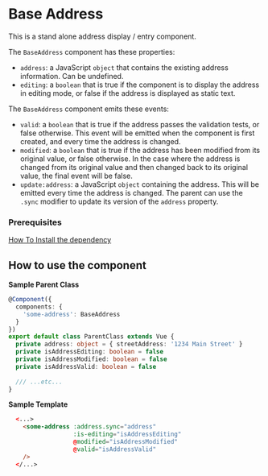 # Base Address

This is a stand alone address display / entry component.

The `BaseAddress` component has these properties:

- `address`: a JavaScript `object` that contains the existing address information. Can be undefined.
- `editing`: a `boolean` that is true if the component is to display the address in editing mode, or false if the
address is displayed as static text.

The `BaseAddress` component emits these events:

- `valid`: a `boolean` that is true if the address passes the validation tests, or false otherwise. This event will be
emitted when the component is first created, and every time the address is changed.
- `modified`: a `boolean` that is true if the address has been modified from its original value, or false otherwise.
In the case where the address is changed from its original value and then changed back to its original value, the final
event will be false.
- `update:address`: a JavaScript `object` containing the address. This will be emitted every time the address is
changed. The parent can use the `.sync` modifier to update its version of the `address` property.


### Prerequisites

[How To Install the dependency](../install/README.md) 

 
## How to use the component

**Sample Parent Class** 

```typescript
@Component({
  components: {
    'some-address': BaseAddress
  }
})
export default class ParentClass extends Vue {
  private address: object = { streetAddress: '1234 Main Street' }
  private isAddressEditing: boolean = false
  private isAddressModified: boolean = false
  private isAddressValid: boolean = false
  
  /// ...etc...
}
```

**Sample Template**

```html
  <...>
    <some-address :address.sync="address"
                  :is-editing="isAddressEditing"
                  @modified="isAddressModified"
                  @valid="isAddressValid"
    />
  </...>
```
